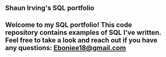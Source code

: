 ## Shaun Irving's SQL portfolio

## Welcome to my SQL portfolio! This code repository contains examples of SQL I've written. Feel free to take a look and reach out if you have any questions: Eboniee18@gmail.com
